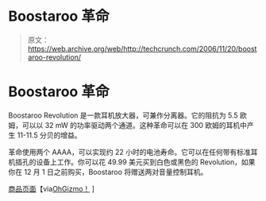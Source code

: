 # Boostaroo 革命

> 原文：<https://web.archive.org/web/http://techcrunch.com/2006/11/20/boostaroo-revolution/>

# Boostaroo 革命

Boostaroo Revolution 是一款耳机放大器，可兼作分离器。它的阻抗为 5.5 欧姆，可以以 32 mW 的功率驱动两个通道。这种革命可以在 300 欧姆的耳机中产生 11-11.5 分贝的增益。

革命使用两个 AAAA，可以实现约 22 小时的电池寿命。它可以在任何带有标准耳机插孔的设备上工作。你可以花 49.99 美元买到白色或黑色的 Revolution，如果你在 12 月 1 日之前购买，Boostaroo 将赠送两对音量控制耳机。

 [商品页面](https://web.archive.org/web/20130627215402/http://www.boostaroo.com/store_detail.php4?id=10)【via[OhGizmo！](https://web.archive.org/web/20130627215402/http://www.ohgizmo.com/2006/11/20/boostaroo-revolution-headphone-splitter-amp/) ]